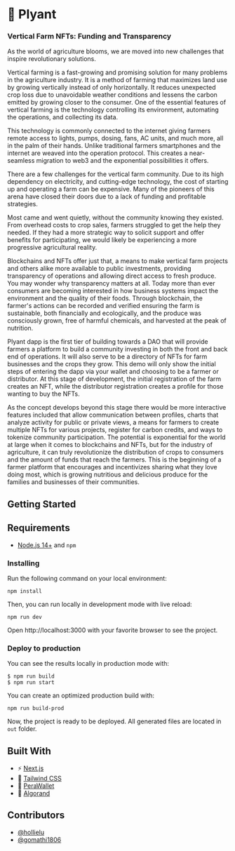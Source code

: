 # 🌿 Plyant

### Vertical Farm NFTs: Funding and Transparency

As the world of agriculture blooms, we are moved into new challenges that inspire revolutionary solutions.

Vertical farming is a fast-growing and promising solution for many problems in the agriculture industry. It is a method of farming that maximizes land use by growing vertically instead of only horizontally. It reduces unexpected crop loss due to unavoidable weather conditions and lessens the carbon emitted by growing closer to the consumer. One of the essential features of vertical farming is the technology controlling its environment, automating the operations, and collecting its data.

This technology is commonly connected to the internet giving farmers remote access to lights, pumps, dosing, fans, AC units, and much more, all in the palm of their hands. Unlike traditional farmers smartphones and the internet are weaved into the operation protocol. This creates a near-seamless migration to web3 and the exponential possibilities it offers.

There are a few challenges for the vertical farm community. Due to its high dependency on electricity, and cutting-edge technology, the cost of starting up and operating a farm can be expensive. Many of the pioneers of this arena have closed their doors due to a lack of funding and profitable strategies.

Most came and went quietly, without the community knowing they existed. From overhead costs to crop sales, farmers struggled to get the help they needed. If they had a more strategic way to solicit support and offer benefits for participating, we would likely be experiencing a more progressive agricultural reality.

Blockchains and NFTs offer just that, a means to make vertical farm projects and others alike more available to public investments, providing transparency of operations and allowing direct access to fresh produce. You may wonder why transparency matters at all. Today more than ever consumers are becoming interested in how business systems impact the environment and the quality of their foods. Through blockchain, the farmer's actions can be recorded and verified ensuring the farm is sustainable, both financially and ecologically, and the produce was consciously grown, free of harmful chemicals, and harvested at the peak of nutrition.

Plyant dapp is the first tier of building towards a DAO that will provide farmers a platform to build a community investing in both the front and back end of operations. It will also serve to be a directory of NFTs for farm businesses and the crops they grow. This demo will only show the initial steps of entering the dapp via your wallet and choosing to be a farmer or distributor. At this stage of development, the initial registration of the farm creates an NFT, while the distributor registration creates a profile for those wanting to buy the NFTs.

As the concept develops beyond this stage there would be more interactive features included that allow communication between profiles, charts that analyze activity for public or private views, a means for farmers to create multiple NFTs for various projects, register for carbon credits, and ways to tokenize community participation. The potential is exponential for the world at large when it comes to blockchains and NFTs, but for the industry of agriculture, it can truly revolutionize the distribution of crops to consumers and the amount of funds that reach the farmers. This is the beginning of a farmer platform that encourages and incentivizes sharing what they love doing most, which is growing nutritious and delicious produce for the families and businesses of their communities.

## Getting Started

## Requirements

- [Node.js 14+](https://nodejs.org/) and `npm`

### Installing

Run the following command on your local environment:

```shell
npm install
```

Then, you can run locally in development mode with live reload:

```shell
npm run dev
```

Open http://localhost:3000 with your favorite browser to see the project.

### Deploy to production

You can see the results locally in production mode with:

```shell
$ npm run build
$ npm run start
```

You can create an optimized production build with:

```shell
npm run build-prod
```

Now, the project is ready to be deployed. All generated files are located in `out` folder.

## Built With

- ⚡ [Next.js](https://nextjs.org/)
- 🎨 [Tailwind CSS](https://tailwindcss.com/)
- 🌻 [PeraWallet](https://perawallet.app/)
- 💚 [Algorand](https://www.algorand.com/)

## Contributors

- [@hollielu](https://github.com/hollielu)
- [@gomathi1806](https://github.com/gomathi1806)

